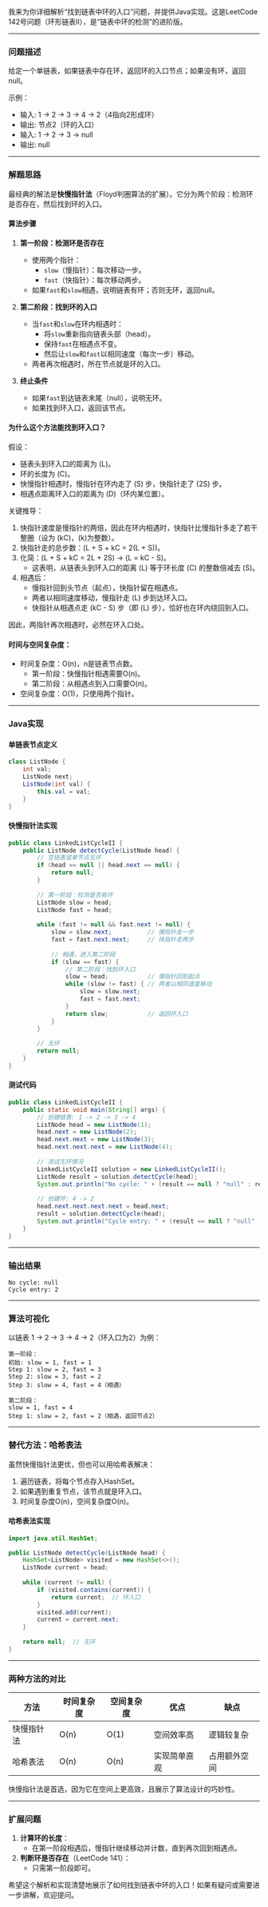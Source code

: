我来为你详细解析“找到链表中环的入口”问题，并提供Java实现。这是LeetCode 142号问题（环形链表II），是“链表中环的检测”的进阶版。

---

### 问题描述
给定一个单链表，如果链表中存在环，返回环的入口节点；如果没有环，返回null。

示例：
- 输入: 1 -> 2 -> 3 -> 4 -> 2（4指向2形成环）
- 输出: 节点2（环的入口）
- 输入: 1 -> 2 -> 3 -> null
- 输出: null

---

### 解题思路
最经典的解法是**快慢指针法**（Floyd判圈算法的扩展）。它分为两个阶段：检测环是否存在，然后找到环的入口。

#### 算法步骤
1. **第一阶段：检测环是否存在**
    - 使用两个指针：
        - `slow`（慢指针）：每次移动一步。
        - `fast`（快指针）：每次移动两步。
    - 如果`fast`和`slow`相遇，说明链表有环；否则无环，返回null。

2. **第二阶段：找到环的入口**
    - 当`fast`和`slow`在环内相遇时：
        - 将`slow`重新指向链表头部（head）。
        - 保持`fast`在相遇点不变。
        - 然后让`slow`和`fast`以相同速度（每次一步）移动。
    - 两者再次相遇时，所在节点就是环的入口。

3. **终止条件**
    - 如果`fast`到达链表末尾（null），说明无环。
    - 如果找到环入口，返回该节点。

#### 为什么这个方法能找到环入口？
假设：
- 链表头到环入口的距离为 \(L\)。
- 环的长度为 \(C\)。
- 快慢指针相遇时，慢指针在环内走了 \(S\) 步，快指针走了 \(2S\) 步。
- 相遇点距离环入口的距离为 \(D\)（环内某位置）。

关键推导：
1. 快指针速度是慢指针的两倍，因此在环内相遇时，快指针比慢指针多走了若干整圈（设为 \(kC\)，\(k\)为整数）。
2. 快指针走的总步数：\(L + S + kC = 2(L + S)\)。
3. 化简：\(L + S + kC = 2L + 2S\) → \(L = kC - S\)。
    - 这表明，从链表头到环入口的距离 \(L\) 等于环长度 \(C\) 的整数倍减去 \(S\)。
4. 相遇后：
    - 慢指针回到头节点（起点），快指针留在相遇点。
    - 两者以相同速度移动，慢指针走 \(L\) 步到达环入口。
    - 快指针从相遇点走 \(kC - S\) 步（即 \(L\) 步），恰好也在环内绕回到入口。

因此，两指针再次相遇时，必然在环入口处。

#### 时间与空间复杂度：
- 时间复杂度：O(n)，n是链表节点数。
    - 第一阶段：快慢指针相遇需要O(n)。
    - 第二阶段：从相遇点到入口需要O(n)。
- 空间复杂度：O(1)，只使用两个指针。

---

### Java实现

#### 单链表节点定义
```java
class ListNode {
    int val;
    ListNode next;
    ListNode(int val) {
        this.val = val;
    }
}
```

#### 快慢指针法实现
```java
public class LinkedListCycleII {
    public ListNode detectCycle(ListNode head) {
        // 空链表或单节点无环
        if (head == null || head.next == null) {
            return null;
        }
        
        // 第一阶段：检测是否有环
        ListNode slow = head;
        ListNode fast = head;
        
        while (fast != null && fast.next != null) {
            slow = slow.next;          // 慢指针走一步
            fast = fast.next.next;     // 快指针走两步
            
            // 相遇，进入第二阶段
            if (slow == fast) {
                // 第二阶段：找到环入口
                slow = head;           // 慢指针回到起点
                while (slow != fast) { // 两者以相同速度移动
                    slow = slow.next;
                    fast = fast.next;
                }
                return slow;           // 返回环入口
            }
        }
        
        // 无环
        return null;
    }
}
```

#### 测试代码
```java
public class LinkedListCycleII {
    public static void main(String[] args) {
        // 创建链表: 1 -> 2 -> 3 -> 4
        ListNode head = new ListNode(1);
        head.next = new ListNode(2);
        head.next.next = new ListNode(3);
        head.next.next.next = new ListNode(4);
        
        // 测试无环情况
        LinkedListCycleII solution = new LinkedListCycleII();
        ListNode result = solution.detectCycle(head);
        System.out.println("No cycle: " + (result == null ? "null" : result.val));
        
        // 创建环: 4 -> 2
        head.next.next.next.next = head.next;
        result = solution.detectCycle(head);
        System.out.println("Cycle entry: " + (result == null ? "null" : result.val));
    }
}
```

---

### 输出结果
```
No cycle: null
Cycle entry: 2
```

---

### 算法可视化
以链表 1 -> 2 -> 3 -> 4 -> 2（环入口为2）为例：
```
第一阶段：
初始: slow = 1, fast = 1
Step 1: slow = 2, fast = 3
Step 2: slow = 3, fast = 2
Step 3: slow = 4, fast = 4（相遇）

第二阶段：
slow = 1, fast = 4
Step 1: slow = 2, fast = 2（相遇，返回节点2）
```

---

### 替代方法：哈希表法
虽然快慢指针法更优，但也可以用哈希表解决：
1. 遍历链表，将每个节点存入HashSet。
2. 如果遇到重复节点，该节点就是环入口。
3. 时间复杂度O(n)，空间复杂度O(n)。

#### 哈希表法实现
```java
import java.util.HashSet;

public ListNode detectCycle(ListNode head) {
    HashSet<ListNode> visited = new HashSet<>();
    ListNode current = head;
    
    while (current != null) {
        if (visited.contains(current)) {
            return current;  // 环入口
        }
        visited.add(current);
        current = current.next;
    }
    
    return null;  // 无环
}
```

---

### 两种方法的对比
| 方法       | 时间复杂度 | 空间复杂度 | 优点              | 缺点              |
|------------|------------|------------|-------------------|-------------------|
| 快慢指针法 | O(n)       | O(1)       | 空间效率高        | 逻辑较复杂        |
| 哈希表法   | O(n)       | O(n)       | 实现简单直观      | 占用额外空间      |

快慢指针法是首选，因为它在空间上更高效，且展示了算法设计的巧妙性。

---

### 扩展问题
1. **计算环的长度**：
    - 在第一阶段相遇后，慢指针继续移动并计数，直到再次回到相遇点。
2. **判断环是否存在**（LeetCode 141）：
    - 只需第一阶段即可。

希望这个解析和实现清楚地展示了如何找到链表中环的入口！如果有疑问或需要进一步讲解，欢迎提问。